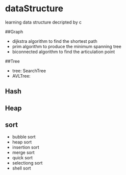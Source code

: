 # dataStructure
learning data structure decripted by c

##Graph
*	dijkstra algorithm to find the shortest path
*	prim algorithm to produce the minimum spanning tree
*	biconnected algorithm to find the articulation point

##Tree
*	tree: SearchTree
*	AVLTree:

## Hash
## Heap
## sort
*  bubble sort
*  heap sort
*  insertion sort
*  merge sort
*  quick sort
*  selectiong sort
*  shell sort